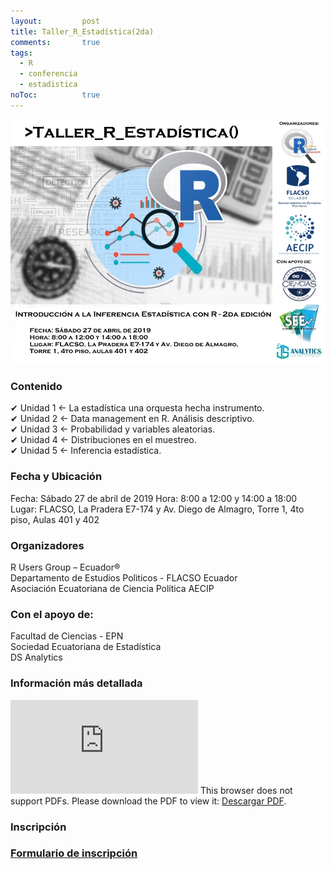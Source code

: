 ```yaml
---
layout: 		post
title: Taller_R_Estadística(2da)
comments:		true
tags: 
  - R
  - conferencia
  - estadistica
noToc:			true
---
```






![](/img/eventos/inf_stat2.jpeg)

### Contenido

✔ Unidad 1 <- La estadística una orquesta hecha instrumento.  
✔ Unidad 2 <- Data management en R. Análisis descriptivo.  
✔ Unidad 3 <- Probabilidad y variables aleatorias.  
✔ Unidad 4 <- Distribuciones en el muestreo.  
✔ Unidad 5 <- Inferencia estadística.  

### Fecha y Ubicación

Fecha: Sábado 27 de abril de 2019
Hora: 8:00 a 12:00 y 14:00 a 18:00  
Lugar: FLACSO, La Pradera E7-174 y Av. Diego de Almagro, Torre 1, 4to piso, Aulas 401 y 402  
  
### Organizadores

R Users Group – Ecuador®  
Departamento de Estudios Polìticos - FLACSO Ecuador  
Asociación Ecuatoriana de Ciencia Política AECIP

### Con el apoyo de:  

Facultad de Ciencias - EPN  
Sociedad Ecuatoriana de Estadística  
DS Analytics  

### Información más detallada

<object data="http://rusersgroup.com/pdf/inf_rstat2/Taller de Introducción a la Inferencia Estadística - RUGE_2nd.pdf" type="application/pdf" width="1100px" height="800px">
    <embed src="http://rusersgroup.com/pdf/inf_rstat2/Taller de Introducción a la Inferencia Estadística - RUGE 2.pdf">
        This browser does not support PDFs. Please download the PDF to view it: 
  <a href="http://rusersgroup.com/pdf/inf_rstat2/
Taller de Introducción a la Inferencia Estadística - RUGE_2nd.pdf">Descargar PDF</a>.</p>
    </embed>
</object>


### Inscripción

### [Formulario de inscripción](https://forms.gle/XEUDbHX93KG5HPN48)  
  
  

